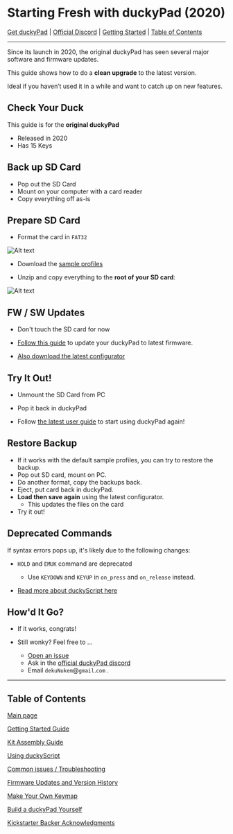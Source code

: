 # Starting Fresh with duckyPad (2020)

[Get duckyPad](https://dekunukem.github.io/duckyPad-Pro/doc/landing.html) | [Official Discord](https://discord.gg/4sJCBx5) | [Getting Started](getting_started.md) | [Table of Contents](#table-of-contents)

----

Since its launch in 2020, the original duckyPad has seen several major software and firmware updates.

This guide shows how to do a **clean upgrade** to the latest version.

Ideal if you haven’t used it in a while and want to catch up on new features.

## Check Your Duck

This guide is for the **original duckyPad**

* Released in 2020
* Has 15 Keys

## Back up SD Card

* Pop out the SD Card
* Mount on your computer with a card reader
* Copy everything off as-is

## Prepare SD Card

* Format the card in `FAT32`

![Alt text](resources/pics/format.PNG)

* Download the [sample profiles](https://github.com/dekuNukem/duckyPad/raw/master/sample_profiles.zip) 

* Unzip and copy everything to the **root of your SD card**:

![Alt text](resources/pics/sample_pf.png)

## FW / SW Updates

* Don't touch the SD card for now

* [Follow this guide](firmware_updates_and_version_history) to update your duckyPad to latest firmware.

* [Also download the latest configurator](https://github.com/duckyPad/duckyPad-Configurator/releases/latest)

## Try It Out!

* Unmount the SD Card from PC

* Pop it back in duckyPad

* Follow [the latest user guide](https://dekunukem.github.io/duckyPad/getting_started.html) to start using duckyPad again!

## Restore Backup

* If it works with the default sample profiles, you can try to restore the backup.
* Pop out SD card, mount on PC.
* Do another format, copy the backups back.
* Eject, put card back in duckyPad.
* **Load then save again** using the latest configurator.
	* This updates the files on the card
* Try it out!

## Deprecated Commands

If syntax errors pops up, it's likely due to the following changes:

* `HOLD` and `EMUK` command are deprecated
	* Use `KEYDOWN` and `KEYUP` in `on_press` and `on_release` instead.

* [Read more about duckyScript here](https://dekunukem.github.io/duckyPad-Pro/doc/duckyscript_info.html)

## How'd It Go?

* If it works, congrats!

* Still wonky? Feel free to ...

	* [Open an issue](https://github.com/dekuNukem/duckypad/issues)
	* Ask in the [official duckyPad discord](https://discord.gg/4sJCBx5)
	* Email `dekuNukem`@`gmail`.`com` .

----

## Table of Contents

[Main page](README.md)

[Getting Started Guide](getting_started.md)

[Kit Assembly Guide](kit_assembly_guide.md)

[Using duckyScript](duckyscript_info.md)

[Common issues / Troubleshooting](troubleshooting.md)

[Firmware Updates and Version History](firmware_updates_and_version_history.md)

[Make Your Own Keymap](./keymap_instructions.md)

[Build a duckyPad Yourself](build_it_yourself.md)

[Kickstarter Backer Acknowledgments](kickstarter_backers.md)
